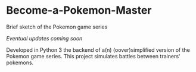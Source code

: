 # Become-a-Pokemon-Master
Brief sketch of the Pokemon game series

*Eventual updates coming soon*

Developed in Python 3 the backend of a(n) (oover)simplified version of the Pokemon game series. This project simulates battles between trainers' pokemons.

